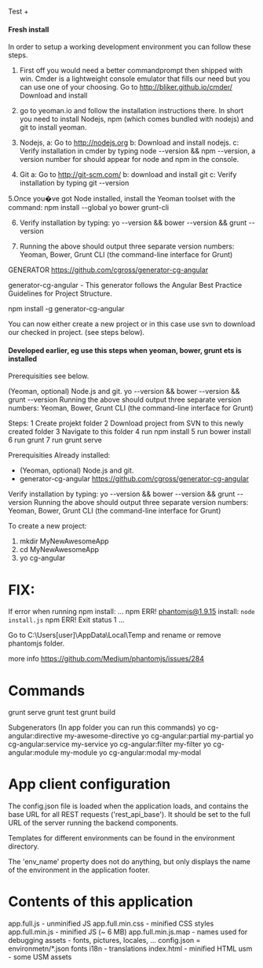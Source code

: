 Test
+

#### Fresh install ####

In order to setup a working development environment you can follow these steps.

1. First off you would need a better commandprompt then shipped with win.
Cmder is a lightweight console emulator that fills our need but you can use one of your choosing.
Go to http://bliker.github.io/cmder/
Download and install

2. go to yeoman.io and follow the installation instructions there. In short you need to install Nodejs, npm (which comes bundled with nodejs) and git to install yeoman.

3. Nodejs,	a:	Go to http://nodejs.org
		b:	Download and install nodejs.
		c:	Verify installation in cmder by typing node --version && npm --version, a version number for should appear for node and npm in the console.

4. Git		a:	Go to http://git-scm.com/
		b:	download and install git
		c: 	Verify installation by typing git --version


5.Once you�ve got Node installed, install the Yeoman toolset with the command:
npm install --global yo bower grunt-cli

6. Verify installation by typing:
yo --version && bower --version && grunt --version

7. Running the above should output three separate version numbers:
Yeoman, Bower, Grunt CLI (the command-line interface for Grunt)


GENERATOR
https://github.com/cgross/generator-cg-angular

generator-cg-angular - This generator follows the Angular Best Practice Guidelines for Project Structure.

npm install -g generator-cg-angular


You can now either create a new project or in this case use svn to download our checked in project. (see steps below).



#### Developed earlier, eg use this steps when yeoman, bower, grunt ets is installed ####
Prerequisities see below.

(Yeoman, optional) Node.js and git.
yo --version && bower --version && grunt --version
Running the above should output three separate version numbers: Yeoman, Bower, Grunt CLI (the command-line interface for Grunt)

Steps:
1 Create projekt folder
2 Download project from SVN to this newly created folder
3 Navigate to this folder
4 run npm install
5 run bower install
6 run grunt
7 run grunt serve



Prerequisities
Already installed:
* (Yeoman, optional) Node.js and git.
* generator-cg-angular https://github.com/cgross/generator-cg-angular

Verify installation by typing: yo --version && bower --version && grunt --version
Running the above should output three separate version numbers: Yeoman, Bower, Grunt CLI (the command-line interface for Grunt)



To create a new project:
1. mkdir MyNewAwesomeApp
2. cd MyNewAwesomeApp
3. yo cg-angular





FIX:
======================================

If error when running npm install:
...
npm ERR! phantomjs@1.9.15 install: `node install.js`
npm ERR! Exit status 1
...


Go to
C:\Users\[user]\AppData\Local\Temp
and rename or remove phantomjs folder.


more info
https://github.com/Medium/phantomjs/issues/284





Commands
======================================
grunt serve
grunt test
grunt build

Subgenerators
(In app folder you can run this commands)
yo cg-angular:directive my-awesome-directive
yo cg-angular:partial my-partial
yo cg-angular:service my-service
yo cg-angular:filter my-filter
yo cg-angular:module my-module
yo cg-angular:modal my-modal


App client configuration
=====================================
The config.json file is loaded when the application loads, and contains the base
URL for all REST requests ('rest_api_base'). It should be set to the full URL
of the server running the backend components.

Templates for different environments can be found in the environment directory.

The 'env_name' property does not do anything, but only displays the name of the
environment in the application footer.


Contents of this application
=====================================
app.full.js - unminified JS
app.full.min.css - minified CSS styles
app.full.min.js - minified JS (~ 6 MB)
app.full.min.js.map - names used for debugging
assets - fonts, pictures, locales, ...
config.json = environmetn/*.json
fonts
i18n - translations
index.html - minified HTML
usm - some USM assets
